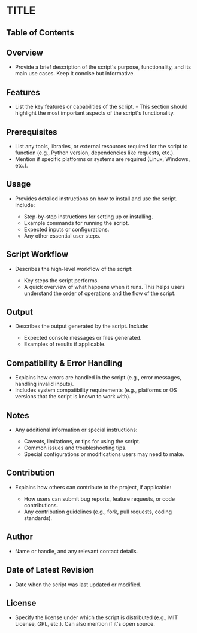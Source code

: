 # TITLE

<!-- Describes what the script is for and what it does in a brief, clear manner. -->

## **Table of Contents**

<!-- - [Overview](#overview)
- [Features](#features)
- [Prerequisites](#prerequisites)
- [Usage](#usage)
- [Script Workflow](#script-workflow)
- [Output](#output)
- [Compatibility](#compatibility)
- [Notes](#notes)
- [Contribution](#contribution)
- [Author](#author) -->

## **Overview**

- Provide a brief description of the script's purpose, functionality, and its main use cases. Keep it concise but informative.

## **Features**

- List the key features or capabilities of the script. - This section should highlight the most important aspects of the script's functionality.

## **Prerequisites**

- List any tools, libraries, or external resources required for the script to function (e.g., Python version, dependencies like requests, etc.).
- Mention if specific platforms or systems are required (Linux, Windows, etc.).

## Usage

- Provides detailed instructions on how to install and use the script. Include:

  - Step-by-step instructions for setting up or installing.
  - Example commands for running the script.
  - Expected inputs or configurations.
  - Any other essential user steps.

## **Script Workflow**

- Describes the high-level workflow of the script:

  - Key steps the script performs.
  - A quick overview of what happens when it runs. This helps users understand the order of operations and the flow of the script.

## **Output**

- Describes the output generated by the script. Include:

  - Expected console messages or files generated.
  - Examples of results if applicable.


## **Compatibility & Error Handling**

- Explains how errors are handled in the script (e.g., error messages, handling invalid inputs).
- Includes system compatibility requirements (e.g., platforms or OS versions that the script is known to work with).

## **Notes**

- Any additional information or special instructions:

  - Caveats, limitations, or tips for using the script.
  - Common issues and troubleshooting tips.
  - Special configurations or modifications users may need to make.

## **Contribution**

- Explains how others can contribute to the project, if applicable:

  - How users can submit bug reports, feature requests, or code contributions.
  - Any contribution guidelines (e.g., fork, pull requests, coding standards).

## **Author**

- Name or handle, and any relevant contact details.

## **Date of Latest Revision**

- Date when the script was last updated or modified.

## **License**

- Specify the license under which the script is distributed (e.g., MIT License, GPL, etc.). Can also mention if it's open source.

<!--TITLE
 <!-- describe what the readme is for, what the script is. -->
<!--
## **Overview**
# Features
## **Prerequisites**
# Usage
# Script Workflow
# Output
# Compatibility & Error Handling
# Notes
# Contribution
# Author
# Date of Latest Revision
# License
-->
